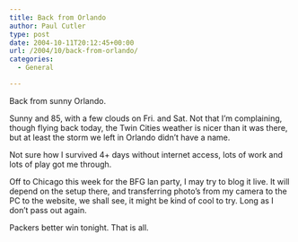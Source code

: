 ```yaml
---
title: Back from Orlando
author: Paul Cutler
type: post
date: 2004-10-11T20:12:45+00:00
url: /2004/10/back-from-orlando/
categories:
  - General

---
```

Back from sunny Orlando.

Sunny and 85, with a few clouds on Fri. and Sat. Not that I&#8217;m complaining, though flying back today, the Twin Cities weather is nicer than it was there, but at least the storm we left in Orlando didn&#8217;t have a name.

Not sure how I survived 4+ days without internet access, lots of work and lots of play got me through.

Off to Chicago this week for the BFG lan party, I may try to blog it live. It will depend on the setup there, and transferring photo&#8217;s from my camera to the PC to the website, we shall see, it might be kind of cool to try. Long as I don&#8217;t pass out again.

Packers better win tonight. That is all.